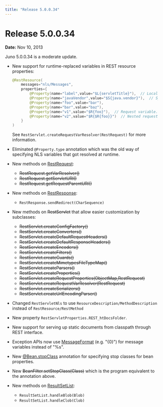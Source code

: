 ```yaml
---
title: "Release 5.0.0.34"
---
```


# Release 5.0.0.34

**Date:** Nov 10, 2013

Juno 5.0.0.34 is a moderate update.

- New support for runtime-replaced variables in REST resource properties:

  ```java
  @RestResource(
      messages="nls/Messages",
      properties={
          @Property(name="label",value="$L{servletTitle}"),  // Localized variable in Messages.properties
          @Property(name="javaVendor",value="$S{java.vendor}"),  // System property
          @Property(name="foo",value="bar"),
          @Property(name="bar",value="baz"),
          @Property(name="v1",value="$R{foo}"),  // Request variable. value="bar"
          @Property(name="v2",value="$R{$R{foo}}")  // Nested request variable. value="baz"
      }
  )
  ```

  See `RestServlet.createRequestVarResolver(RestRequest)` for more information.

- Eliminated `@Property.type` annotation which was the old way of specifying NLS variables that got resolved at runtime.

- New methods on [RestRequest]({{API_DOCS}}/oajr/RestRequest.html):
  - ~~RestRequest.getVarResolver()~~
  - ~~RestRequest.getServletURI()~~
  - ~~RestRequest.getRequestParentURI()~~

- New methods on [RestResponse]({{API_DOCS}}/org/apache/juneau/rest/RestResponse.html):
  - `RestResponse.sendRedirect(CharSequence)`

- New methods on ~~RestServlet~~ that allow easier customization by subclasses:
  - ~~RestServlet.createConfigFactory()~~
  - ~~RestServlet.createConverters()~~
  - ~~RestServlet.createDefaultRequestHeaders()~~
  - ~~RestServlet.createDefaultResponseHeaders()~~
  - ~~RestServlet.createEncoders()~~
  - ~~RestServlet.createFilters()~~
  - ~~RestServlet.createGuards()~~
  - ~~RestServlet.createMimetypesFileTypeMap()~~
  - ~~RestServlet.createParsers()~~
  - ~~RestServlet.createProperties()~~
  - ~~RestServlet.createRequestProperties(ObjectMap,RestRequest)~~
  - ~~RestServlet.createRequestVarResolver(RestRequest)~~
  - ~~RestServlet.createSerializers()~~
  - ~~RestServlet.createUrlEncodingParser()~~

- Changed `RestServletNls` to use `ResourceDescription/MethodDescription` instead of `RestResource/RestMethod`

- New property `RestServletProperties.REST_htDocsFolder`.

- New support for serving up static documents from classpath through REST interface.

- Exception APIs now use [MessageFormat]({{API_DOCS}}/java/text/MessageFormat.html) (e.g. "\{0\}") for message variables instead of "%s".

- New [@Bean.stopClass]({{API_DOCS}}/org/apache/juneau/annotation/Bean.html#stopClass) annotation for specifying stop classes for bean properties.

- New ~~BeanFilter.setStopClass(Class)~~ which is the program equivalent to the annotation above.

- New methods on [ResultSetList]({{API_DOCS}}/org/apache/juneau/dto/ResultSetList.html):
  - `ResultSetList.handleBlob(Blob)`
  - `ResultSetList.handleClob(Clob)`